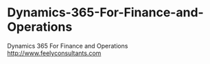 # Dynamics-365-For-Finance-and-Operations
Dynamics 365 For Finance and Operations
http://www.feelyconsultants.com
